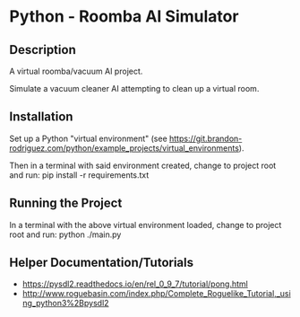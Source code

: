 
# Python - Roomba AI Simulator


## Description
A virtual roomba/vacuum AI project.

Simulate a vacuum cleaner AI attempting to clean up a virtual room.


## Installation
Set up a Python "virtual environment" (see
https://git.brandon-rodriguez.com/python/example_projects/virtual_environments).

Then in a terminal with said environment created, change to project root and run:
    pip install -r requirements.txt


## Running the Project
In a terminal with the above virtual environment loaded, change to project root and run:
    python ./main.py


## Helper Documentation/Tutorials
* <https://pysdl2.readthedocs.io/en/rel_0_9_7/tutorial/pong.html>
* <http://www.roguebasin.com/index.php/Complete_Roguelike_Tutorial,_using_python3%2Bpysdl2>
